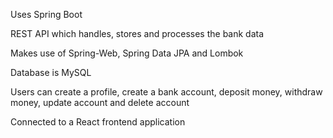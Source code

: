 Uses Spring Boot

REST API which handles, stores and processes the bank data

Makes use of Spring-Web, Spring Data JPA and Lombok

Database is MySQL

Users can create a profile, create a bank account, deposit money, withdraw money, update account and delete account

Connected to a React frontend application
